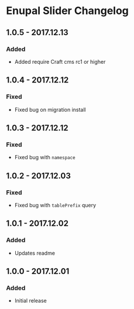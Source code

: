 # Enupal Slider Changelog

## 1.0.5 - 2017.12.13
### Added
- Added require Craft cms rc1 or higher

## 1.0.4 - 2017.12.12
### Fixed
- Fixed bug on migration install

## 1.0.3 - 2017.12.12
### Fixed
- Fixed bug with `namespace`

## 1.0.2 - 2017.12.03
### Fixed
- Fixed bug with `tablePrefix` query

## 1.0.1 - 2017.12.02
### Added
- Updates readme

## 1.0.0 - 2017.12.01
### Added
- Initial release